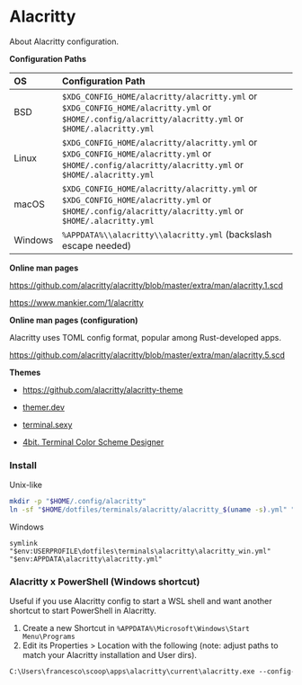 # Alacritty

About Alacritty configuration.

**Configuration Paths**

| OS      | Configuration Path                                           |
| :------ | :----------------------------------------------------------- |
| BSD     | `$XDG_CONFIG_HOME/alacritty/alacritty.yml` or `$XDG_CONFIG_HOME/alacritty.yml` or `$HOME/.config/alacritty/alacritty.yml` or `$HOME/.alacritty.yml` |
| Linux   | `$XDG_CONFIG_HOME/alacritty/alacritty.yml` or `$XDG_CONFIG_HOME/alacritty.yml` or `$HOME/.config/alacritty/alacritty.yml` or `$HOME/.alacritty.yml` |
| macOS   | `$XDG_CONFIG_HOME/alacritty/alacritty.yml` or `$XDG_CONFIG_HOME/alacritty.yml` or `$HOME/.config/alacritty/alacritty.yml` or `$HOME/.alacritty.yml` |
| Windows | `%APPDATA%\\alacritty\\alacritty.yml` (backslash escape needed) |

**Online man pages**

https://github.com/alacritty/alacritty/blob/master/extra/man/alacritty.1.scd

https://www.mankier.com/1/alacritty

**Online man pages (configuration)**

Alacritty uses TOML config format, popular among Rust-developed apps.

https://github.com/alacritty/alacritty/blob/master/extra/man/alacritty.5.scd

**Themes**

- https://github.com/alacritty/alacritty-theme

- [themer.dev](https://themer.dev/)

- [terminal.sexy](https://terminal.sexy)

- [4bit. Terminal Color Scheme Designer](https://ciembor.github.io/4bit/)

### Install

Unix-like

```sh
mkdir -p "$HOME/.config/alacritty"
ln -sf "$HOME/dotfiles/terminals/alacritty/alacritty_$(uname -s).yml" "$HOME/.config/alacritty/alacritty.yml"
```

Windows

```pwsh
symlink  "$env:USERPROFILE\dotfiles\terminals\alacritty\alacritty_win.yml" "$env:APPDATA\alacritty\alacritty.yml"
```

### Alacritty x PowerShell (Windows shortcut)

Useful if you use Alacritty config to start a WSL shell and want another shortcut to start PowerShell in Alacritty.

1. Create a new Shortcut in `%APPDATA%\Microsoft\Windows\Start Menu\Programs`
2. Edit its Properties > Location with the following (note: adjust paths to match your Alacritty installation and User dirs).

```txt
C:\Users\francesco\scoop\apps\alacritty\current\alacritty.exe --config-file "C:\Users\francesco\dotfiles\terminals\alacritty\alacritty_pwsh.yml" --working-directory "%USERPROFILE%"
```
